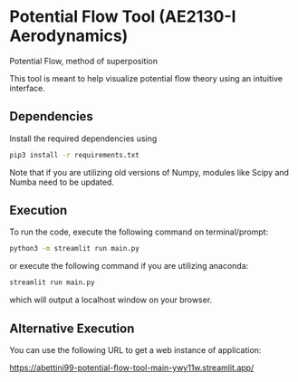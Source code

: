# Potential Flow Tool (AE2130-I Aerodynamics)
 Potential Flow, method of superposition

 This tool is meant to help visualize potential flow theory using an intuitive interface.

 ## Dependencies
 Install the required dependencies using

 ```bash
 pip3 install -r requirements.txt
 ```

 Note that if you are utilizing old versions of Numpy, modules like Scipy and Numba need to be updated.

 ## Execution

 To run the code, execute the following command on terminal/prompt:

 ```bash
 python3 -m streamlit run main.py
 ```

 or execute the following command if you are utilizing anaconda:

 ```bash
 streamlit run main.py
 ```

 which will output a localhost window on your browser.

## Alternative Execution

You can use the following URL to get a web instance of application:

https://abettini99-potential-flow-tool-main-ywy11w.streamlit.app/
